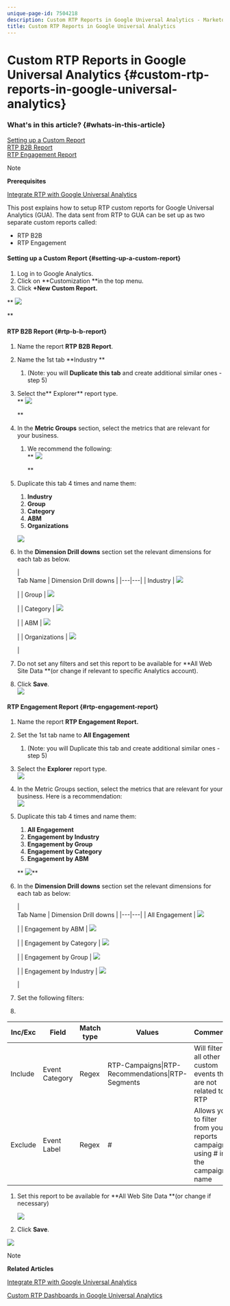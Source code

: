 ```yaml
---
unique-page-id: 7504218
description: Custom RTP Reports in Google Universal Analytics - Marketo Docs - Product Documentation
title: Custom RTP Reports in Google Universal Analytics
---
```


# Custom RTP Reports in Google Universal Analytics {#custom-rtp-reports-in-google-universal-analytics}

### What's in this article? {#whats-in-this-article}

[Setting up a Custom Report](#setting-up-a-custom-report)  
[RTP B2B Report](#rtp-b-b-report)  
[RTP Engagement Report](#rtp-engagement-report)

>[!NOTE]
>
>**Prerequisites**
>
>[Integrate RTP with Google Universal Analytics](integrate-rtp-with-google-universal-analytics.md)

This post explains how to setup RTP custom reports for Google Universal Analytics (GUA).  The data sent from RTP to GUA can be set up as two separate custom reports called:

* RTP B2B
* RTP Engagement

#### Setting up a Custom Report {#setting-up-a-custom-report}

1. Log in to Google Analytics.
1. Click on **Customization **in the top menu.
1. Click **+New Custom Report.**

** ![](assets/image2015-3-22-16-3a10-3a48.png)

**

#### RTP B2B Report {#rtp-b-b-report}

1. Name the report **RTP B2B Report**.
1. Name the 1st tab **Industry **

    1. (Note: you will **Duplicate this tab** and create additional similar ones - step 5)

1. Select the** Explorer** report type.  
   ** ![](assets/image2015-3-22-16-3a15-3a25.png)

   **

1. In the **Metric Groups** section, select the metrics that are relevant for your business.

    1. We recommend the following:  
       ** ![](assets/image2015-3-22-16-3a16-3a40.png)    
    
       **

1. Duplicate this tab 4 times and name them:

    1. **Industry**
    1. **Group**
    1. **Category**
    1. **ABM**
    1. **Organizations**

   ![](assets/image2015-3-22-16-3a17-3a41.png)

1. In the&nbsp;**Dimension Drill downs** section set the relevant dimensions for each tab as below.

   |  
   Tab Name  | 
   Dimension Drill downs  |
   |---|---|
   | Industry | ![](assets/1.png)

   |
   | Group | ![](assets/2.png)

   |
   | Category | ![](assets/3.png)

   |
   | ABM | ![](assets/5.png)

   |
   | Organizations | ![](assets/5.png)

   |

1. Do not set any filters and set this report to be available for **All Web Site Data **(or change if relevant to specific Analytics account).
1. Click **Save**.  
   ![](assets/image2015-3-22-16-3a21-3a23.png)

#### RTP Engagement Report {#rtp-engagement-report}

1. Name the report **RTP Engagement Report.**
1. Set the 1st tab name to **All Engagement**

    1. (Note: you will Duplicate this tab and create additional similar ones - step 5)

1. Select the **Explorer** report type.  
   ![](assets/image2015-3-22-16-3a23-3a36.png)

1. In the Metric Groups section, select the metrics that are relevant for your business. Here is a recommendation:  
   ![](assets/image2015-3-22-16-3a24-3a57.png)

1. Duplicate this tab 4 times and name them:

    1. **All Engagement**
    1. **Engagement by Industry**
    1. **Engagement by Group**
    1. **Engagement by Category**
    1. **Engagement by ABM**

   ** ![](assets/image2015-3-22-16-3a26-3a21.png)\**

1. In the **Dimension Drill downs** section set the relevant dimensions for each tab as below:

   |  
   Tab Name  | 
   Dimension Drill downs  |
   |---|---|
   | All Engagement | ![](assets/a.png)

   |
   | Engagement by ABM | ![](assets/4.png)

   |
   | Engagement by Category | ![](assets/a.png)

   |
   | Engagement by Group | ![](assets/c.png)

   |
   | Engagement by Industry | ![](assets/b.png)

   |

1. Set the following filters:
1. 

<table> 
 <thead> 
  <tr> 
   <th> 
    <div>
      Inc/Exc 
    </div></th> 
   <th> 
    <div>
      Field 
    </div></th> 
   <th> 
    <div>
      Match type 
    </div></th> 
   <th> 
    <div>
      Values 
    </div></th> 
   <th colspan="1"> 
    <div>
      Comments 
    </div></th> 
  </tr> 
 </thead> 
 <tbody> 
  <tr> 
   <td><p>Include</p></td> 
   <td><p>Event Category</p></td> 
   <td>Regex</td> 
   <td>RTP-Campaigns|RTP-Recommendations|RTP-Segments</td> 
   <td colspan="1">Will filter all other custom events that are not related to RTP</td> 
  </tr> 
  <tr> 
   <td>Exclude</td> 
   <td>Event Label</td> 
   <td>Regex</td> 
   <td>#</td> 
   <td colspan="1">Allows you to filter from your reports campaign using # in the campaign name</td> 
  </tr> 
 </tbody> 
</table>

1. Set this report to be available for **All Web Site Data **(or change if necessary)

   ![](assets/image2015-3-22-16-3a29-3a5.png)

1. Click **Save**.

![](assets/image2015-3-22-16-3a30-3a0.png)

>[!NOTE]
>
>**Related Articles**
>
>[Integrate RTP with Google Universal Analytics](integrate-rtp-with-google-universal-analytics.md)
>
>[Custom RTP Dashboards in Google Universal Analytics](custom-rtp-dashboards-in-google-universal-analytics.md)

